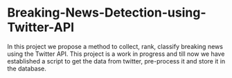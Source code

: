 # Breaking-News-Detection-using-Twitter-API
In this project we propose a method to collect, rank, classify breaking news using the Twitter API. 
This project is a work in progress and till now we have established a script to get the data from twitter, pre-process it and store it in the database.
